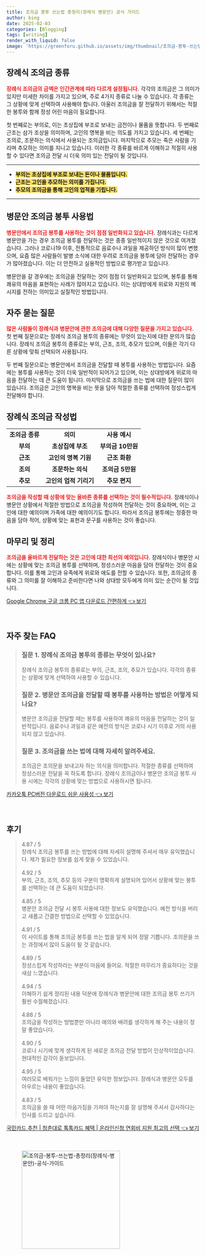```yaml
---
title: 조의금 봉투 쓰는법 총정리(장례식 병문안) 공식 가이드
author: bing
date: 2025-02-03
categories: [Blogging]
tags: [writing]
render_with_liquid: false
image: 'https://greenforu.github.io/assets/img/thumbnail/조의금-봉투-쓰는법-총정리(장례식-병문안)-공식-가이드.webp'
---
```



<h2 id='장례식_조의금_종류'>장례식 조의금 종류</h2>

<p><b><span style="color: #ee2323;">장례식 조의금의 금액은 인간관계에 따라 다르게 설정됩니다.</span></b> 각각의 조의금은 그 의미가 있지만 미세한 차이를 가지고 있으며, 주로 4가지 종류로 나눌 수 있습니다. 각 종류는 그 상황에 맞게 선택하여 사용해야 합니다. 아울러 조의금을 잘 전달하기 위해서는 적절한 봉투와 함께 정성 어린 마음이 필요합니다.</p>

<p>첫 번째로는 부의로, 이는 초상집에 부조로 보내는 금전이나 물품을 뜻합니다. 두 번째로 근조는 삼가 조상을 의미하며, 고인의 명복을 비는 의도를 가지고 있습니다. 세 번째는 조의로, 조문하는 의식에서 사용되는 조의금입니다. 마지막으로 추모는 죽은 사람을 기리며 추모하는 의미를 지니고 있습니다. 이러한 각 종류를 바르게 이해하고 적절히 사용할 수 있다면 조의금 전달 시 더욱 의미 있는 전달이 될 것입니다.</p>

<hr />

<ul>
    <li><b><span style="background-color: #ffe066;">부의는 초상집에 부조로 보내는 돈이나 물품입니다.</span></b></li>
    <li><b><span style="background-color: #ffe066;">근조는 고인을 추모하는 의미를 가집니다.</span></b></li>
    <li><b><span style="background-color: #ffe066;">추모의 조의금을 통해 고인의 업적을 기립니다.</span></b></li>
</ul>

<hr />

<h2 id='병문안_조의금_봉투'>병문안 조의금 봉투 사용법</h2>

<p><b><span style="color: #ee2323;">병문안에서 조의금 봉투를 사용하는 것이 점점 일반화되고 있습니다.</span></b> 장례식과는 다르게 병문안을 가는 경우 조의금 봉투를 전달하는 것은 종종 일반적이지 않은 것으로 여겨졌습니다. 그러나 코로나19 이후, 전통적으로 음료수나 과일을 제공하던 방식이 많이 변했으며, 요즘 많은 사람들이 발병 소식에 대한 우려로 조의금을 봉투에 담아 전달하는 경우가 많아졌습니다. 이는 더 안전하고 실용적인 방법으로 평가받고 있습니다.</p>

<p>병문안을 갈 경우에는 조의금을 전달하는 것이 점점 더 일반화되고 있으며, 봉투를 통해 쾌유의 마음을 표현하는 사례가 많아지고 있습니다. 이는 상대방에게 위로와 지원의 메시지를 전하는 의미있고 실질적인 방법입니다.</p>

<h2 id='자주_묻는_질문'>자주 묻는 질문</h2>

<p><b><span style="color: #ee2323;">많은 사람들이 장례식과 병문안에 관한 조의금에 대해 다양한 질문을 가지고 있습니다.</span></b> 첫 번째 질문으로는 장례식 조의금 봉투의 종류에는 무엇이 있는지에 대한 문의가 많습니다. 장례식 조의금 봉투의 종류로는 부의, 근조, 조의, 추모가 있으며, 이들은 각기 다른 상황에 맞춰 선택되어 사용됩니다.</p>

<p>두 번째 질문으로는 병문안에서 조의금을 전달할 때 봉투를 사용하는 방법입니다. 요즘에는 봉투를 사용하는 것이 더욱 일반적이 되어가고 있으며, 이는 상대방에게 위로의 마음을 전달하는 데 큰 도움이 됩니다. 마지막으로 조의금을 쓰는 법에 대한 질문이 많이 있습니다. 조의금은 고인의 명복을 비는 뜻을 담아 적절한 종류를 선택하여 정성스럽게 전달해야 합니다.</p>

<h2 id='장례식_조의금_작성법'>장례식 조의금 작성법</h2>

<table>
    <tr>
        <td style="text-align: center; height: 17px;"><b>조의금 종류</b></td>
        <td style="text-align: center; height: 17px;"><b>의미</b></td>
        <td style="text-align: center; height: 17px;"><b>사용 예시</b></td>
    </tr>
    <tr>
        <td style="text-align: center; height: 17px;"><b>부의</b></td>
        <td style="text-align: center; height: 17px;"><b>초상집에 부조</b></td>
        <td style="text-align: center; height: 17px;"><b>부의금 10만원</b></td>
    </tr>
    <tr>
        <td style="text-align: center; height: 17px;"><b>근조</b></td>
        <td style="text-align: center; height: 17px;"><b>고인의 명복 기원</b></td>
        <td style="text-align: center; height: 17px;"><b>근조 화환</b></td>
    </tr>
    <tr>
        <td style="text-align: center; height: 17px;"><b>조의</b></td>
        <td style="text-align: center; height: 17px;"><b>조문하는 의식</b></td>
        <td style="text-align: center; height: 17px;"><b>조의금 5만원</b></td>
    </tr>
    <tr>
        <td style="text-align: center; height: 17px;"><b>추모</b></td>
        <td style="text-align: center; height: 17px;"><b>고인의 업적 기리기</b></td>
        <td style="text-align: center; height: 17px;"><b>추모 편지</b></td>
    </tr> 
</table>

<p><b><span style="color: #ee2323;">조의금을 작성할 때 상황에 맞는 올바른 종류를 선택하는 것이 필수적입니다.</span></b> 장례식이나 병문안 상황에서 적절한 방법으로 조의금을 작성하여 전달하는 것이 중요하며, 이는 고인에 대한 예의이며 가족에 대한 예의이기도 합니다. 따라서 조의금 봉투에는 정중한 마음을 담아 적어, 상황에 맞는 표현과 문구를 사용하는 것이 좋습니다.</p>

<h2 id='마무리_단어'>마무리 및 정리</h2>

<p><b><span style="color: #ee2323;">조의금을 올바르게 전달하는 것은 고인에 대한 최선의 예의입니다.</span></b> 장례식이나 병문안 시에는 상황에 맞는 조의금 봉투를 선택하며, 정성스러운 마음을 담아 전달하는 것이 중요합니다. 이를 통해 고인과 유족에게 위로와 애도를 전할 수 있습니다. 또한, 조의금의 종류와 그 의미를 잘 이해하고 준비한다면 나와 상대방 모두에게 의미 있는 순간이 될 것입니다.</p>


<p><a class="click-button" title="Google Chrome 구글 크롬 PC 앱 다운로드 간편하게" href="https://greenforu.github.io/posts/Google-Chrome-%EA%B5%AC%EA%B8%80-%ED%81%AC%EB%A1%AC-PC-%EC%95%B1-%EB%8B%A4%EC%9A%B4%EB%A1%9C%EB%93%9C-%EA%B0%84%ED%8E%B8%ED%95%98%EA%B2%8C/" rel="dofollow">Google Chrome 구글 크롬 PC 앱 다운로드 간편하게 👈 보기</a></p><br>
<h2 id='자주_찾는_FAQ'>자주 찾는 FAQ</h2>
<div itemscope="" itemtype="https://schema.org/FAQPage"> 
<blockquote> 
<div itemscope="" itemprop="mainEntity" itemtype="https://schema.org/Question"> 
<h3 itemprop="name">질문 1. 장례식 조의금 봉투의 종류는 무엇이 있나요?</h3> 
<div itemscope="" itemprop="acceptedAnswer" itemtype="https://schema.org/Answer"> 
<span itemprop="text"> 
<p>장례식 조의금 봉투의 종류로는 부의, 근조, 조의, 추모가 있습니다. 각각의 종류는 상황에 맞게 선택하여 사용할 수 있습니다.</p> 
</span> 
</div> 
</div> 

<div itemscope="" itemprop="mainEntity" itemtype="https://schema.org/Question"> 
<h3 itemprop="name">질문 2. 병문안 조의금을 전달할 때 봉투를 사용하는 방법은 어떻게 되나요?</h3> 
<div itemscope="" itemprop="acceptedAnswer" itemtype="https://schema.org/Answer"> 
<span itemprop="text"> 
<p>병문안 조의금을 전달할 때는 봉투를 사용하여 쾌유의 마음을 전달하는 것이 일반적입니다. 음료수나 과일과 같은 예전의 방식은 코로나 시기 이후로 거의 사용되지 않고 있습니다.</p> 
</span> 
</div> 
</div> 

<div itemscope="" itemprop="mainEntity" itemtype="https://schema.org/Question"> 
<h3 itemprop="name">질문 3. 조의금을 쓰는 법에 대해 자세히 알려주세요.</h3> 
<div itemscope="" itemprop="acceptedAnswer" itemtype="https://schema.org/Answer"> 
<span itemprop="text"> 
<p>조의금은 조의문을 보내고자 하는 의식을 의미합니다. 적절한 종류를 선택하여 정성스러운 전달을 꼭 하도록 합니다. 장례식 조의금이나 병문안 조의금 봉투 사용 시에는 각각의 상황에 맞는 방법으로 사용하시면 됩니다.</p> 
</span> 
</div> 
</div> 
</blockquote> 
</div>
<p><a class="click-button" title="카카오톡 PC버전 다운로드 쉬운 사용성" href="https://greenforu.github.io/posts/%EC%B9%B4%EC%B9%B4%EC%98%A4%ED%86%A1-PC%EB%B2%84%EC%A0%84-%EB%8B%A4%EC%9A%B4%EB%A1%9C%EB%93%9C-%EC%89%AC%EC%9A%B4-%EC%82%AC%EC%9A%A9%EC%84%B1/" rel="dofollow">카카오톡 PC버전 다운로드 쉬운 사용성 👈 보기</a></p><br>
<h2 id='후기'>후기</h2>
<div itemscope itemtype="https://schema.org/Product">
  <blockquote>
  <div itemprop="review" itemscope itemtype="https://schema.org/Review">
      <div itemprop="reviewRating" itemscope itemtype="https://schema.org/Rating"> <span itemprop="ratingValue">4.87</span> / <span itemprop="bestRating">5</span> </div>
      <span itemprop="reviewBody">장례식 조의금 봉투를 쓰는 방법에 대해 자세히 설명해 주셔서 매우 유익했습니다. 제가 필요한 정보를 쉽게 찾을 수 있었습니다.</span>
  </div>
  <br>
  <div itemprop="review" itemscope itemtype="https://schema.org/Review">
      <div itemprop="reviewRating" itemscope itemtype="https://schema.org/Rating"> <span itemprop="ratingValue">4.92</span> / <span itemprop="bestRating">5</span> </div>
      <span itemprop="reviewBody">부의, 근조, 조의, 추모 등의 구분이 명확하게 설명되어 있어서 상황에 맞는 봉투를 선택하는 데 큰 도움이 되었습니다.</span>
  </div>
  <br>
  <div itemprop="review" itemscope itemtype="https://schema.org/Review">
      <div itemprop="reviewRating" itemscope itemtype="https://schema.org/Rating"> <span itemprop="ratingValue">4.85</span> / <span itemprop="bestRating">5</span> </div>
      <span itemprop="reviewBody">병문안 조의금 전달 시 봉투 사용에 대한 정보도 유익했습니다. 예전 방식을 버리고 새롭고 간결한 방법으로 선택할 수 있었습니다.</span>
  </div>
  <br>
  <div itemprop="review" itemscope itemtype="https://schema.org/Review">
      <div itemprop="reviewRating" itemscope itemtype="https://schema.org/Rating"> <span itemprop="ratingValue">4.91</span> / <span itemprop="bestRating">5</span> </div>
      <span itemprop="reviewBody">이 사이트를 통해 조의금 봉투를 쓰는 법을 알게 되어 정말 기쁩니다. 조의문을 쓰는 과정에서 많이 도움이 될 것 같습니다.</span>
  </div>
  <br>
  <div itemprop="review" itemscope itemtype="https://schema.org/Review">
      <div itemprop="reviewRating" itemscope itemtype="https://schema.org/Rating"> <span itemprop="ratingValue">4.89</span> / <span itemprop="bestRating">5</span> </div>
      <span itemprop="reviewBody">정성스럽게 작성하라는 부분이 마음에 들어요. 적절한 마무리가 중요하다는 것을 새삼 느꼈습니다.</span>
  </div>
  <br>
  <div itemprop="review" itemscope itemtype="https://schema.org/Review">
      <div itemprop="reviewRating" itemscope itemtype="https://schema.org/Rating"> <span itemprop="ratingValue">4.94</span> / <span itemprop="bestRating">5</span> </div>
      <span itemprop="reviewBody">이해하기 쉽게 정리된 내용 덕분에 장례식과 병문안에 대한 조의금 봉투 쓰기가 훨씬 수월해졌습니다.</span>
  </div>
  <br>
  <div itemprop="review" itemscope itemtype="https://schema.org/Review">
      <div itemprop="reviewRating" itemscope itemtype="https://schema.org/Rating"> <span itemprop="ratingValue">4.88</span> / <span itemprop="bestRating">5</span> </div>
      <span itemprop="reviewBody">조의금을 작성하는 방법뿐만 아니라 예의와 배려를 생각하게 해 주는 내용이 정말 좋았습니다.</span>
  </div>
  <br>
  <div itemprop="review" itemscope itemtype="https://schema.org/Review">
      <div itemprop="reviewRating" itemscope itemtype="https://schema.org/Rating"> <span itemprop="ratingValue">4.90</span> / <span itemprop="bestRating">5</span> </div>
      <span itemprop="reviewBody">코로나 시기에 맞게 생각하게 된 새로운 조의금 전달 방법이 인상적이었습니다. 현대적인 감각이 돋보입니다.</span>
  </div>
  <br>
  <div itemprop="review" itemscope itemtype="https://schema.org/Review">
      <div itemprop="reviewRating" itemscope itemtype="https://schema.org/Rating"> <span itemprop="ratingValue">4.95</span> / <span itemprop="bestRating">5</span> </div>
      <span itemprop="reviewBody">여러모로 배워가는 느낌이 들었던 유익한 정보입니다. 장례식과 병문안 모두를 아우르는 내용이 좋았습니다.</span>
  </div>
  <br>
  <div itemprop="review" itemscope itemtype="https://schema.org/Review">
      <div itemprop="reviewRating" itemscope itemtype="https://schema.org/Rating"> <span itemprop="ratingValue">4.83</span> / <span itemprop="bestRating">5</span> </div>
      <span itemprop="reviewBody">조의금을 쓸 때 어떤 마음가짐을 가져야 하는지를 잘 설명해 주셔서 감사하다는 인사를 드리고 싶습니다.</span>
  </div>
  </blockquote>
</div>
<p><a class="click-button" title="국민카드 추천 | 청춘대로 톡톡카드 혜택 | 온라인신청 연회비 지원 최고의 선택" href="https://greenforu.github.io/posts/%EA%B5%AD%EB%AF%BC%EC%B9%B4%EB%93%9C-%EC%B6%94%EC%B2%9C-%EC%B2%AD%EC%B6%98%EB%8C%80%EB%A1%9C-%ED%86%A1%ED%86%A1%EC%B9%B4%EB%93%9C-%ED%98%9C%ED%83%9D-%EC%98%A8%EB%9D%BC%EC%9D%B8%EC%8B%A0%EC%B2%AD-%EC%97%B0%ED%9A%8C%EB%B9%84-%EC%A7%80%EC%9B%90-%EC%B5%9C%EA%B3%A0%EC%9D%98-%EC%84%A0%ED%83%9D/" rel="dofollow">국민카드 추천 | 청춘대로 톡톡카드 혜택 | 온라인신청 연회비 지원 최고의 선택 👈 보기</a></p><br>
<figure class="image"><img src="https://greenforu.github.io/assets/img/thumbnail/조의금-봉투-쓰는법-총정리(장례식-병문안)-공식-가이드.webp" alt="조의금-봉투-쓰는법-총정리(장례식-병문안)-공식-가이드" width="256" height="256"></figure>